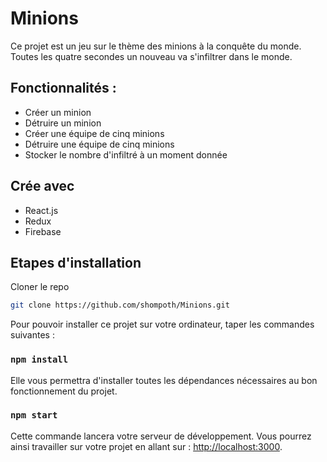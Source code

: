 # Minions

Ce projet est un jeu sur le thème des minions à la conquête du monde. Toutes les quatre secondes un nouveau va s'infiltrer dans le monde.

## Fonctionnalités :
- Créer un minion
- Détruire un minion
- Créer une équipe de cinq minions
- Détruire une équipe de cinq minions
- Stocker le nombre d'infiltré à un moment donnée

## Crée avec

* React.js
* Redux
* Firebase

## Etapes d'installation

Cloner le repo
```sh
git clone https://github.com/shompoth/Minions.git
```

Pour pouvoir installer ce projet sur votre ordinateur, taper les commandes suivantes :

### `npm install`

Elle vous permettra d'installer toutes les dépendances nécessaires au bon fonctionnement du projet.

### `npm start`

Cette commande lancera votre serveur de développement. Vous pourrez ainsi travailler sur votre projet en allant sur : [http://localhost:3000](http://localhost:3000).


